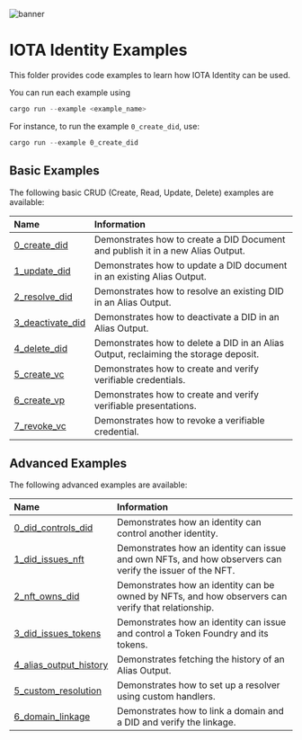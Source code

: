 ![banner](./../documentation/static/img/Banner/banner_identity.svg)

# IOTA Identity Examples

This folder provides code examples to learn how IOTA Identity can be used.

You can run each example using

```rust
cargo run --example <example_name>
```

For instance, to run the example `0_create_did`, use:

```rust
cargo run --example 0_create_did
```

## Basic Examples

The following basic CRUD (Create, Read, Update, Delete) examples are available:

| Name                                              | Information                                                                          |
|:--------------------------------------------------|:-------------------------------------------------------------------------------------|
| [0_create_did](./0_basic/0_create_did.rs)         | Demonstrates how to create a DID Document and publish it in a new Alias Output.      |
| [1_update_did](./0_basic/1_update_did.rs)         | Demonstrates how to update a DID document in an existing Alias Output.               |
| [2_resolve_did](./0_basic/2_resolve_did.rs)       | Demonstrates how to resolve an existing DID in an Alias Output.                      |
| [3_deactivate_did](./0_basic/3_deactivate_did.rs) | Demonstrates how to deactivate a DID in an Alias Output.                             |
| [4_delete_did](./0_basic/4_delete_did.rs)         | Demonstrates how to delete a DID in an Alias Output, reclaiming the storage deposit. |
| [5_create_vc](./0_basic/5_create_vc.rs)           | Demonstrates how to create and verify verifiable credentials.                        |
| [6_create_vp](./0_basic/6_create_vp.rs)           | Demonstrates how to create and verify verifiable presentations.                      |
| [7_revoke_vc](./0_basic/7_revoke_vc.rs)           | Demonstrates how to revoke a verifiable credential.                                  |

## Advanced Examples

The following advanced examples are available:

| Name                                                             | Information                                                                                              |
|:-----------------------------------------------------------------|:---------------------------------------------------------------------------------------------------------|
| [0_did_controls_did](./1_advanced/0_did_controls_did.rs)         | Demonstrates how an identity can control another identity.                                               |
| [1_did_issues_nft](./1_advanced/1_did_issues_nft.rs)             | Demonstrates how an identity can issue and own NFTs, and how observers can verify the issuer of the NFT. |
| [2_nft_owns_did](./1_advanced/2_nft_owns_did.rs)                 | Demonstrates how an identity can be owned by NFTs, and how observers can verify that relationship.       |
| [3_did_issues_tokens](./1_advanced/3_did_issues_tokens.rs)       | Demonstrates how an identity can issue and control a Token Foundry and its tokens.                       |
| [4_alias_output_history](./1_advanced/4_alias_output_history.rs) | Demonstrates fetching the history of an Alias Output.                                                    |
| [5_custom_resolution](./1_advanced/5_custom_resolution.rs)       | Demonstrates how to set up a resolver using custom handlers.                                             |
| [6_domain_linkage](./1_advanced/6_domain_linkage)                | Demonstrates how to link a domain and a DID and verify the linkage.                                      |
